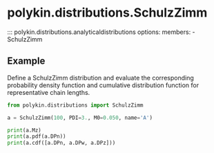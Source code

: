 # polykin.distributions.SchulzZimm

::: polykin.distributions.analyticaldistributions
    options:
        members:
            - SchulzZimm

## Example

Define a SchulzZimm distribution and evaluate the corresponding probability density function and
cumulative distribution function for representative chain lengths.

```python exec="on" source="console"
from polykin.distributions import SchulzZimm

a = SchulzZimm(100, PDI=3., M0=0.050, name='A')

print(a.Mz)
print(a.pdf(a.DPn))
print(a.cdf([a.DPn, a.DPw, a.DPz]))
```
